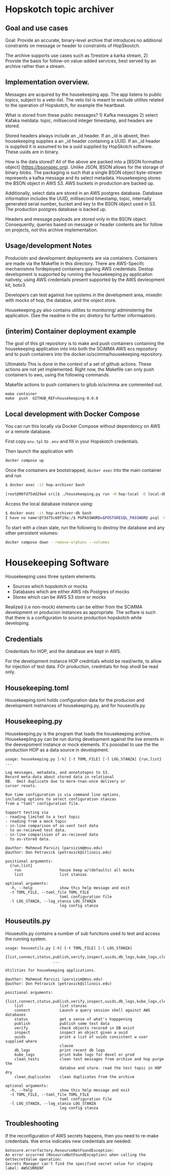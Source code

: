 # Hopskotch topic archiver

## Goal and use cases

Goal: Provide an accurate, binary-level archive that introduces no
addiional constraints on message or header to constraints of HopSkootch.

The archive supports use cases such as  1)restore a karka stream,
2) Provide the basis for follow-on value-added services, best served
by an archive rather than a  stream.

## Implementation overview.

Messages are acquired by the housekeeping app. The app listens to
public topics, subject to a veto-list.  The veto list is meant to
exclude utilites related to the operation of Hopskotch, for example
the heartbeat.

What is stored from these public messages?  1) Kafka messages 2)
select Kafaka metdata: topic, millisecond integer timestamp, and
headers are stored.

Stored headers always include an _id header.  If an _id is absent,
then housekeeping supplies a an _id header containing a UUID. If an
_id header is supplied it is assumed to be a uuid supplied by
HopSkotch software. These uuids are in binary.

How is the data stored?  All of the above are packed into a [BSON
formatted object] (https://bsonspec.org).  Unlike JSON, BSON allows for
the storage of binary blobs.  The packaging is such that a single BSON
object byte-stream represents a kafka message and its select
metadata. Housekeeping stores the BSON object in AWS S3. AWS
buckets in production are backed up.

Additionally, select data are stored in an AWS postgres database.
Database information includes the UUID, millisecond timestamp, topic,
internally generated serial number, bucket and key to the BSON object
used in S3. The production postgres database is backed up.

Headers and message payloads are stored only in the BSON object.
Consequently, queries based on message or header contents
are for follow on projects, not this archive implementation.

## Usage/development  Notes

Produciotn and development deployments are via containers.  Containers
are made via the Makefile in this directory.  There are AWS-Specifc
mechanismns fordeployed containers gaining AWS credentials. Destop
development is supported by running the housekeeping.py applicaiton
natively, using AWS credentails present supported by the AWS
devleopment kit, boto3.

Developers can test againist live systems in the
development area, mixedin with mocks of hop, the
databse, and the onject store.

Housekeeping.py also contains utilites to monitoring/ adminstering the
application. (See the readme in the src diretory for further
informaation).

## (interim) Container deployment example

The goal of this git repository is to make and push containers containing
the housekeeping application into into both the SCiMMA
AWS ecs repository and to push containers into the
docker.io/scimma/housekeeping repository.

Ultimatelu This is done in the context of a set of github actions.
These actions are not yet implemented.  Right now,
the Makefile can only push containers to aws, using the
following commands.

Makefile actions to push containers to gitub.io/scimma are commented out.

```
make container
make  push  GITHUB_REF=housekeeping-0.0.0
```


## Local development with Docker Compose

You can run this locally via Docker Compose without dependency on AWS or a remote database.

First copy `env.tpl` to `.env` and fill in your Hopskotch credentials.

Then launch the application with

```bash
docker compose up
```

Once the containers are bootstrapped, `docker exec` into the main container and run

```bash
$ docker exec -it hop-archiver bash

[root@90fd75dd29a4 src]$ ./housekeeping.py run -H hop-local -D local-db -S mock-store
```

Access the local database instance using:

```bash
$ docker exec -it hop-archiver-db bash
I have no name!@73d75c60f19a:/$ PGPASSWORD=$POSTGRESQL_PASSWORD psql -U $POSTGRESQL_USERNAME $POSTGRESQL_DATABASE
```

To start with a clean slate, run the following to destroy the database and any other persistent volumes:

```bash
docker compose down --remove-orphans --volumes
```



# Housekeeping Software

Housekeeping uses three system elements.

- Sources which  hopskotch or mocks
- Databases which are either AWS rds Postgres of mocks
- Stores which can be AWS S3 store or mocks

Realized (i.e non-mock) elements can be either from the SCiMMA
development or producion instances as appropriate.  The softare
is such that there is a configuraton to source  production hopskotch
while developing. 


## Credentials

Credentials for HOP, and the database are kept in AWS.

For the development instance HOP credntials whold be read/write,
to allow for injection of test data.   FOr production, credntials
for hop shodl be read only.



## Housekeeping.toml

Housekeeping.toml holds configuration data for the producion and
development instnances of housekeeping.py, and for houseutils.py


## Housekeeping.py

Housekeeping.py is the program that loads the housekeeping archive.
Housekeepling.py can be run during development against the live ements
in the deevepoment instance or mock elements. It's pososbel to use the
the production HOP as a data source in development.

```
usage: housekeeping.py [-h] [-t TOML_FILE] [-l LOG_STANZA] {run,list} ...

Log messages, metadata, and annotatopns to S3.
Record meta-data about stored data in relational
DB.  Omit duplicate due to more-tnan-once delivery or
cursor resets.

Run time configuration is via command line options,
including options to select configuration stanzas
from a "toml" configuration file.

Support testing via
- reading limited to a test topic
- reading from a mock topic
- in-line comparison of as-sent test data
  to as-recieved test data.
- in-line comparision of as-recieved data
  to as-stored data.

@author: Mahmoud Parvizi (parvizim@msu.edu)
@author: Don Petravick (petravick@illinois.edu)

positional arguments:
  {run,list}
    run                 house keep w/(defaults) all mocks
    list                list stanzas

optional arguments:
  -h, --help            show this help message and exit
  -t TOML_FILE, --toml_file TOML_FILE
                        toml configuration file
  -l LOG_STANZA, --log_stanza LOG_STANZA
                        log config stanza

```

## Houseutils.py

Houseutils.py contains a number of sub funcitons used to test
and access the running system.

```
usage: houseutils.py [-h] [-t TOML_FILE] [-l LOG_STANZA]
                     {list,connect,status,publish,verify,inspect,uuids,db_logs,kube_logs,clean_tests,clean_duplicates}
                     ...

Utilities for housekeeping applications.

@author: Mahmoud Parvizi (parvizim@msu.edu)
@author: Don Petravick (petravick@illinois.edu)

positional arguments:
  {list,connect,status,publish,verify,inspect,uuids,db_logs,kube_logs,clean_tests,clean_duplicates}
    list                list stanzas
    connect             Launch a query session shell against AWS databases
    status              get a sense of what's happpening
    publish             publish some test data
    verify              check objects recored in DB exist
    inspect             inspect an object given a uuid
    uuids               print a list of uuids consistent w user supplied where
                        clause
    db_logs             print recent db logs
    kube_logs           print kube logs for devel or prod
    clean_tests         clean test messages from archive and hop purge the
                        databse and store. read the test topic in HOP dry
    clean_duplicates    clean duplicates from the archive

optional arguments:
  -h, --help            show this help message and exit
  -t TOML_FILE, --toml_file TOML_FILE
                        toml configuration file
  -l LOG_STANZA, --log_stanza LOG_STANZA
                        log config stanza

```

## Troubleshooting

If the reconfiguration of AWS secrets happens, then you need to re-make credentials.
thie erros indicates new credentials are needed:

```
botocore.errorfactory.ResourceNotFoundException:
An error occurred (ResourceNotFoundException) when calling the GetSecretValue operation:
Secrets Manager can't find the specified secret value for staging label: AWSCURRENT
```

